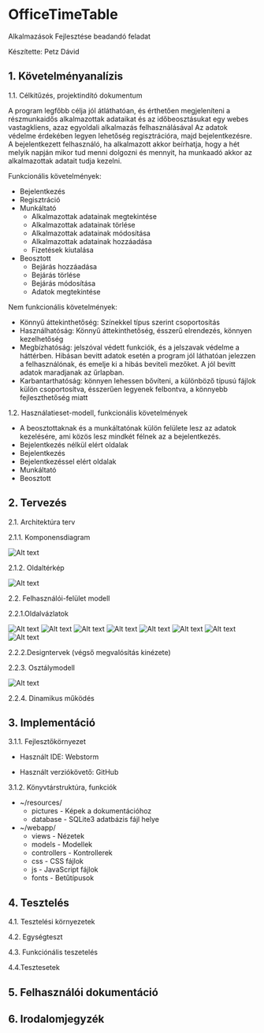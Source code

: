 # OfficeTimeTable
Alkalmazások Fejlesztése beadandó feladat

Készítette: Petz Dávid

## 1. Követelményanalízis
1.1. Célkitűzés, projektindító dokumentum


A program legfőbb célja jól átláthatóan, és érthetően megjeleníteni a részmunkaidős alkalmazottak adataikat és az időbeosztásukat egy webes vastagkliens, azaz egyoldali alkalmazás felhasználásával Az adatok védelme érdekében legyen lehetőség regisztrációra, majd bejelentkezésre. A bejelentkezett felhasználó, ha alkalmazott akkor beírhatja, hogy a hét melyik napján mikor tud menni dolgozni és mennyit, ha munkaadó akkor az alkalmazottak adatait tudja kezelni.


Funkcionális követelmények:

* Bejelentkezés
* Regisztráció
* Munkáltató
  * Alkalmazottak adatainak megtekintése
  * Alkalmazottak adatainak törlése
  * Alkalmazottak adatainak módosítása
  * Alkalmazottak adatainak hozzáadása
  * Fizetések kiutalása
* Beosztott
  * Bejárás hozzáadása
  * Bejárás törlése
  * Bejárás módosítása
  * Adatok megtekintése
  
Nem funkcionális követelmények:
  * Könnyű áttekinthetőség: Színekkel típus szerint csoportosítás
  * Használhatóság: Könnyű áttekinthetőség, ésszerű elrendezés, könnyen kezelhetőség
  * Megbízhatóság: jelszóval védett funkciók, és a jelszavak védelme a háttérben. Hibásan bevitt adatok esetén a program jól láthatóan  jelezzen a felhasználónak, és emelje ki a hibás beviteli mezőket. A jól bevitt adatok maradjanak az űrlapban.
  * Karbantarthatóság: könnyen lehessen bővíteni, a különböző típusú fájlok külön csoportosítva, ésszerűen legyenek felbontva, a könnyebb fejleszthetőség miatt
  
1.2. Használatieset-modell, funkcionális követelmények

* A beosztottaknak és a munkáltatónak külön felülete lesz az adatok kezelésére, ami közös lesz mindkét félnek az a bejelentkezés.
* Bejelentkezés nélkül elért oldalak
 * Bejelentkezés
* Bejelentkezéssel elért oldalak
 * Munkáltató
 * Beosztott


## 2. Tervezés


2.1. Architektúra terv


2.1.1. Komponensdiagram

![Alt text](/resources/components.png?raw=true "Komponensdiagram")

2.1.2. Oldaltérkép

![Alt text](/resources/user-story.png?raw=true "Adatmodel")

2.2. Felhasználói-felület modell

2.2.1.Oldalvázlatok


![Alt text](/resources/Login.png?raw=true "Felhasználói-felület modell")
![Alt text](/resources/Admin.png?raw=true "Felhasználói-felület modell")
![Alt text](/resources/Admin_Add_Worker.png?raw=true "Felhasználói-felület modell")
![Alt text](/resources/Admin_Worker_Dates.png?raw=true "Felhasználói-felület modell")
![Alt text](/resources/Public.png?raw=true "Felhasználói-felület modell")
![Alt text](/resources/Public_Add_Date.png?raw=true "Felhasználói-felület modell")
![Alt text](/resources/Public_Modify_Data.png?raw=true "Felhasználói-felület modell")
![Alt text](/resources/Public_Salary.png?raw=true "Felhasználói-felület modell")




2.2.2.Designtervek (végső megvalósítás kinézete)


2.2.3. Osztálymodell

![Alt text](/resources/uml.png?raw=true "Adatmodel")

2.2.4. Dinamikus működés

## 3. Implementáció

3.1.1. Fejlesztőkörnyezet

* Használt IDE: Webstorm

* Használt verziókövető: GitHub

3.1.2. Könyvtárstruktúra, funkciók

* ~/resources/
  * pictures - Képek a dokumentációhoz
  * database - SQLite3 adatbázis fájl helye
* ~/webapp/
  * views - Nézetek
  * models - Modellek
  * controllers - Kontrollerek
  * css - CSS fájlok
  * js - JavaScript fájlok
  * fonts - Betűtípusok
 
## 4. Tesztelés

4.1. Tesztelési környezetek

4.2. Egységteszt

4.3. Funkciónális teszetelés

4.4.Tesztesetek

## 5. Felhasználói dokumentáció

## 6. Irodalomjegyzék
